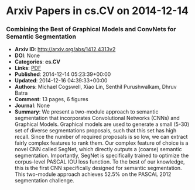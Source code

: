 # Arxiv Papers in cs.CV on 2014-12-14
### Combining the Best of Graphical Models and ConvNets for Semantic Segmentation
- **Arxiv ID**: http://arxiv.org/abs/1412.4313v2
- **DOI**: None
- **Categories**: **cs.CV**
- **Links**: [PDF](http://arxiv.org/pdf/1412.4313v2)
- **Published**: 2014-12-14 05:23:39+00:00
- **Updated**: 2014-12-16 04:39:33+00:00
- **Authors**: Michael Cogswell, Xiao Lin, Senthil Purushwalkam, Dhruv Batra
- **Comment**: 13 pages, 6 figures
- **Journal**: None
- **Summary**: We present a two-module approach to semantic segmentation that incorporates Convolutional Networks (CNNs) and Graphical Models. Graphical models are used to generate a small (5-30) set of diverse segmentations proposals, such that this set has high recall. Since the number of required proposals is so low, we can extract fairly complex features to rank them. Our complex feature of choice is a novel CNN called SegNet, which directly outputs a (coarse) semantic segmentation. Importantly, SegNet is specifically trained to optimize the corpus-level PASCAL IOU loss function. To the best of our knowledge, this is the first CNN specifically designed for semantic segmentation. This two-module approach achieves $52.5\%$ on the PASCAL 2012 segmentation challenge.




